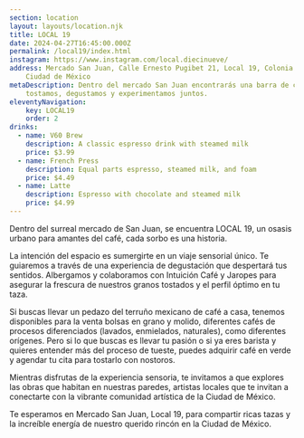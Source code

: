```yaml
---
section: location
layout: layouts/location.njk
title: LOCAL 19
date: 2024-04-27T16:45:00.000Z
permalink: /local19/index.html
instagram: https://www.instagram.com/local.diecinueve/
address: Mercado San Juan, Calle Ernesto Pugibet 21, Local 19, Colonia Centro,
    Ciudad de México
metaDescription: Dentro del mercado San Juan encontrarás una barra de café donde
    tostamos, degustamos y experimentamos juntos.
eleventyNavigation:
    key: LOCAL19
    order: 2
drinks:
  - name: V60 Brew
    description: A classic espresso drink with steamed milk
    price: $3.99
  - name: French Press
    description: Equal parts espresso, steamed milk, and foam
    price: $4.49
  - name: Latte
    description: Espresso with chocolate and steamed milk
    price: $4.99
---
```


Dentro del surreal mercado de San Juan, se encuentra LOCAL 19, un osasis urbano para amantes del café, cada sorbo es una historia.

La intención del espacio es sumergirte en un viaje sensorial único. Te guiaremos a través de una experiencia de degustación que despertará tus sentidos. Albergamos y colaboramos con Intuición Café y Jaropes para asegurar la frescura de nuestros granos tostados y el perfil óptimo en tu taza.

Si buscas llevar un pedazo del terruño mexicano de café a casa, tenemos disponibles para la venta bolsas en grano y molido, diferentes cafés de procesos diferenciados (lavados, enmielados, naturales), como diferentes orígenes. Pero si lo que buscas es llevar tu pasión o si ya eres barista y quieres entender más del proceso de tueste, puedes adquirir café en verde y agendar tu cita para tostarlo con nostoros.

Mientras disfrutas de la experiencia sensoria, te invitamos a que explores las obras que habitan en nuestras paredes, artistas locales que te invitan a conectarte con la vibrante comunidad artística de la Ciudad de México.

Te esperamos en Mercado San Juan, Local 19, para compartir ricas tazas y la increíble energía de nuestro querido rincón en la Ciudad de México.
